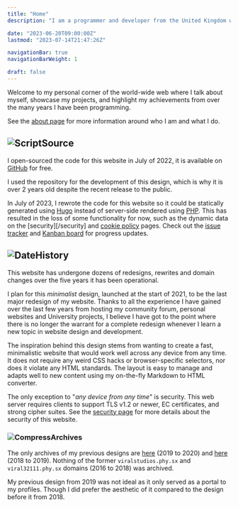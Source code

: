 ```yaml
---
title: "Home"
description: "I am a programmer and developer from the United Kingdom with many years of experience in popular programming languages."

date: "2023-06-20T09:00:00Z"
lastmod: "2023-07-14T21:47:26Z"

navigationBar: true
navigationBarWeight: 1

draft: false
---
```


Welcome to my personal corner of the world-wide web where I talk about myself, showcase my projects, and highlight my achievements from over the many years I have been programming.

See the [about page](/about) for more information around who I am and what I do.

## ![Script](/images/icons/script.png)Source

I open-sourced the code for this website in July of 2022, it is available on [GitHub](https://github.com/viral32111/website/tree/hugo) for free.

I used the repository for the development of this design, which is why it is over 2 years old despite the recent release to the public.

In July of 2023, I rewrote the code for this website so it could be statically generated using [Hugo](https://gohugo.io) instead of server-side rendered using [PHP](https://www.php.net/). This has resulted in the loss of some functionality for now, such as the dynamic data on the [security][/security] and [cookie policy](/legal/cookie-policy) pages. Check out the [issue tracker](https://github.com/viral32111/website/issues) and [Kanban board](https://github.com/users/viral32111/projects/13) for progress updates.

## ![Date](/images/icons/date.png)History

This website has undergone dozens of redesigns, rewrites and domain changes over the five years it has been operational.

I plan for this *minimalist* design, launched at the start of 2021, to be the last major redesign of my website. Thanks to all the experience I have gained over the last few years from hosting my community forum, personal websites and University projects, I believe I have got to the point where there is no longer the warrant for a complete redesign whenever I learn a new topic in website design and development.

The inspiration behind this design stems from wanting to create a fast, minimalistic website that would work well across any device from any time. It does not require any weird CSS hacks or browser-specific selectors, nor does it violate any HTML standards. The layout is easy to manage and adapts well to new content using my on-the-fly Markdown to HTML converter.

The only exception to "*any device from any time*" is security. This web server requires clients to support TLS v1.2 or newer, EC certificates, and strong cipher suites. See the [security page](/security) for more details about the security of this website.

### ![Compress](/images/icons/compress.png)Archives

The only archives of my previous designs are [here](https://web.archive.org/web/20200310153357/https://viral32111.com/) (2019 to 2020) and [here](https://web.archive.org/web/20180826152843/https://viral32111.com/) (2018 to 2019). Nothing of the former `viralstudios.phy.sx` and `viral32111.phy.sx` domains (2016 to 2018) was archived.

My previous design from 2019 was not ideal as it only served as a portal to my profiles. Though I did prefer the aesthetic of it compared to the design before it from 2018.
